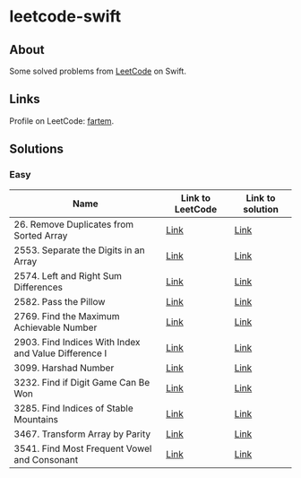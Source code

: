 # leetcode-swift

## About

Some solved problems from [LeetCode](https://leetcode.com) on Swift.

## Links

Profile on LeetCode: [fartem](https://leetcode.com/fartem/).

## Solutions

### Easy

| Name                                                 | Link to LeetCode                                                                      | Link to solution                                                                        |
| ---------------------------------------------------- | ------------------------------------------------------------------------------------- | --------------------------------------------------------------------------------------- |
| 26. Remove Duplicates from Sorted Array              | [Link](https://leetcode.com/problems/remove-duplicates-from-sorted-array/)            | [Link](./Sources/leetcode-swift/Easy/26RemoveDuplicatesFromSortedArray.swift)           |
| 2553. Separate the Digits in an Array                | [Link](https://leetcode.com/problems/separate-the-digits-in-an-array/)                | [Link](./Sources/leetcode-swift/Easy/2553SeparateTheDigitsInAnArray.swift)              |
| 2574. Left and Right Sum Differences                 | [Link](https://leetcode.com/problems/left-and-right-sum-differences/)                 | [Link](./Sources/leetcode-swift/Easy/2574LeftAndRightSumDifferences.swift)              |
| 2582. Pass the Pillow                                | [Link](https://leetcode.com/problems/pass-the-pillow/)                                | [Link](./Sources/leetcode-swift/Easy/2582PassThePillow.swift)                           |
| 2769. Find the Maximum Achievable Number             | [Link](https://leetcode.com/problems/find-the-maximum-achievable-number/)             | [Link](./Sources/leetcode-swift/Easy/2769FindTheMaximumAchievableNumber.swift)          |
| 2903. Find Indices With Index and Value Difference I | [Link](https://leetcode.com/problems/find-indices-with-index-and-value-difference-i/) | [Link](./Sources/leetcode-swift/Easy/2903FindIndicesWithIndexAndValueDifferenceI.swift) |
| 3099. Harshad Number                                 | [Link](https://leetcode.com/problems/harshad-number/)                                 | [Link](./Sources/leetcode-swift/Easy/3099HarshadNumber.swift)                           |
| 3232. Find if Digit Game Can Be Won                  | [Link](https://leetcode.com/problems/find-if-digit-game-can-be-won/)                  | [Link](./Sources/leetcode-swift/Easy/3232FindIfDigitGameCanBeWon.swift)                 |
| 3285. Find Indices of Stable Mountains               | [Link](https://leetcode.com/problems/find-indices-of-stable-mountains/)               | [Link](./Sources/leetcode-swift/Easy/3285FindIndicesOfStableMountains.swift)            |
| 3467. Transform Array by Parity                      | [Link](https://leetcode.com/problems/transform-array-by-parity/)                      | [Link](./Sources/leetcode-swift/Easy/3467TransformArrayByParity.swift)                  |
| 3541. Find Most Frequent Vowel and Consonant         | [Link](https://leetcode.com/problems/find-most-frequent-vowel-and-consonant/)         | [Link](./Sources/leetcode-swift/Easy/3541FindMostFrequentVowelAndConsonant.swift)       |
